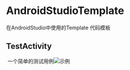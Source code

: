 # AndroidStudioTemplate
在AndroidStudio中使用的Template 代码模板

## TestActivity
  一个简单的测试用例![示例](http://oqe10cpgp.bkt.clouddn.com/image/studiotemplatesnipaste_20170608_172305.png)

